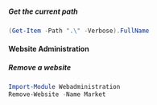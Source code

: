 ##### Get the current path
```powershell
(Get-Item -Path ".\" -Verbose).FullName
```

#### Website Administration
##### Remove a website
```powershell
Import-Module Webadministration
Remove-Website -Name Market
```

